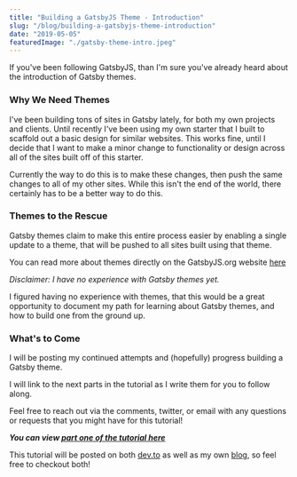 ```yaml
---
title: "Building a GatsbyJS Theme - Introduction"
slug: "/blog/building-a-gatsbyjs-theme-introduction"
date: "2019-05-05"
featuredImage: "./gatsby-theme-intro.jpeg"
---
```

If you've been following GatsbyJS, than I'm sure you've already heard about the introduction of Gatsby themes.

### Why We Need Themes

I've been building tons of sites in Gatsby lately, for both my own projects and clients. Until recently I've been using my own starter that I built to scaffold out a basic design for similar websites. This works fine, until I decide that I want to make a minor change to functionality or design across all of the sites built off of this starter.

Currently the way to do this is to make these changes, then push the same changes to all of my other sites. While this isn't the end of the world, there certainly has to be a better way to do this.

### Themes to the Rescue

Gatsby themes claim to make this entire process easier by enabling a single update to a theme, that will be pushed to all sites built using that theme.

You can read more about themes directly on the GatsbyJS.org website [here](https://www.gatsbyjs.org/docs/themes/introduction/)

_Disclaimer: I have no experience with Gatsby themes yet._

I figured having no experience with themes, that this would be a great opportunity to document my path for learning about Gatsby themes, and how to build one from the ground up.

### What's to Come

I will be posting my continued attempts and (hopefully) progress building a Gatsby theme.

I will link to the next parts in the tutorial as I write them for you to follow along.

Feel free to reach out via the comments, twitter, or email with any questions or requests that you might have for this tutorial!

**_You can view [part one of the tutorial here](https://billyjacoby.dev/building-a-gatsbyjs-theme-part-one)_**

This tutorial will be posted on both [dev.to](https://dev.to/billyjacoby) as well as my own [blog](https://billyjacoby.dev/blog), so feel free to checkout both!